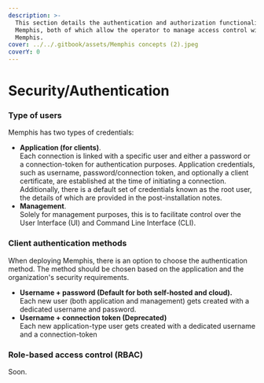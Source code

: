 ```yaml
---
description: >-
  This section details the authentication and authorization functionalities in
  Memphis, both of which allow the operator to manage access control within
  Memphis.
cover: ../../.gitbook/assets/Memphis concepts (2).jpeg
coverY: 0
---
```


# Security/Authentication

### Type of users

Memphis has two types of credentials:

* **Application (for clients)**.\
  Each connection is linked with a specific user and either a password or a connection-token for authentication purposes. Application credentials, such as username, password/connection token, and optionally a client certificate, are established at the time of initiating a connection. Additionally, there is a default set of credentials known as the root user, the details of which are provided in the post-installation notes.
* **Management**.\
  Solely for management purposes, this is to facilitate control over the User Interface (UI) and Command Line Interface (CLI).

### Client authentication methods

When deploying Memphis, there is an option to choose the authentication method. The method should be chosen based on the application and the organization's security requirements.

* **Username + password (Default for both self-hosted and cloud).**\
  Each new user (both application and management) gets created with a dedicated username and password.
* **Username + connection token (Deprecated)**\
  Each new application-type user gets created with a dedicated username and a connection-token

### Role-based access control (RBAC)

Soon.
